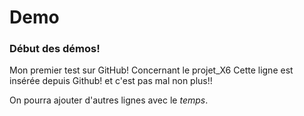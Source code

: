 # Demo
### Début des démos!
Mon premier test sur GitHub!
Concernant le projet_X6
Cette ligne est insérée depuis Github! et c'est pas mal non plus!!

On pourra ajouter d'autres lignes avec le *temps*.
